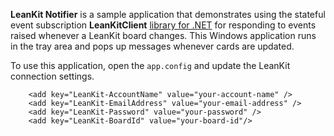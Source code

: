 **LeanKit Notifier** is a sample application that demonstrates using the stateful event subscription **LeanKitClient** [library for .NET](https://github.com/LeanKit/LeanKit.API.Client) for responding to events raised whenever a LeanKit board changes. This Windows application runs in the tray area and pops up messages whenever cards are updated.

To use this application, open the ```app.config``` and update the LeanKit connection settings.

```
    <add key="LeanKit-AccountName" value="your-account-name" />
    <add key="LeanKit-EmailAddress" value="your-email-address" />
    <add key="LeanKit-Password" value="your-password" />
    <add key="LeanKit-BoardId" value="your-board-id"/>
```
